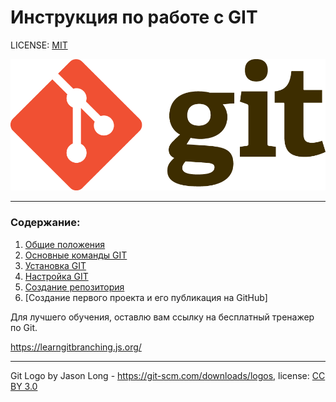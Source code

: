 # Инструкция по работе с GIT

LICENSE: [MIT](./License.md)

![git-logo](./assets/Git-Logo.png)

---

### Содержание:

1. [Общие положения](./basics.md)
2. [Основные команды GIT](./basic%20commands.md)
3. [Установка GIT](./install.md)
4. [Настройка GIT](./setting.md)
5. [Создание репозитория](./create%20Repositories.md)
6. [Создание первого проекта и его публикация на GitHub]

Для лучшего обучения, оставлю вам ссылку на бесплатный тренажер по Git.

https://learngitbranching.js.org/

---

Git Logo by Jason Long - https://git-scm.com/downloads/logos, license: [CC BY 3.0](https://creativecommons.org/licenses/by/3.0/)